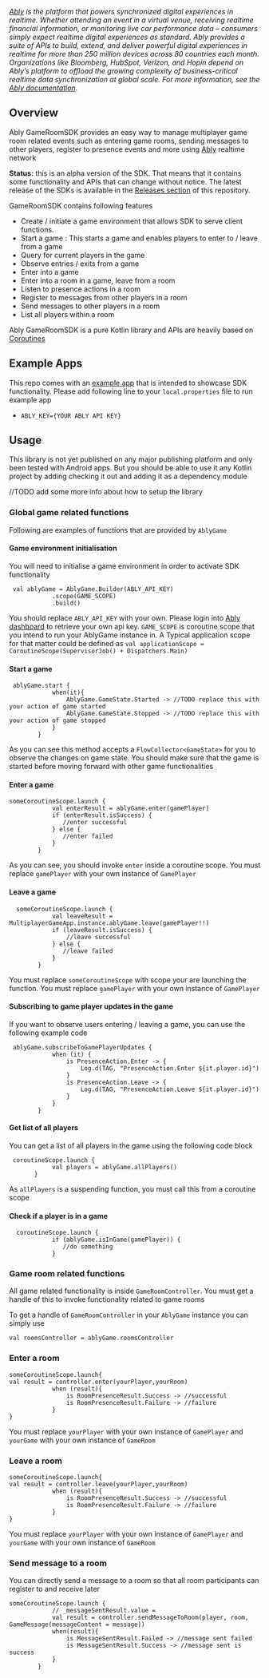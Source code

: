 _[Ably](https://ably.com) is the platform that powers synchronized digital experiences in realtime. Whether attending an event in a virtual venue, receiving realtime financial information, or monitoring live car performance data – consumers simply expect realtime digital experiences as standard. Ably provides a suite of APIs to build, extend, and deliver powerful digital experiences in realtime for more than 250 million devices across 80 countries each month. Organizations like Bloomberg, HubSpot, Verizon, and Hopin depend on Ably’s platform to offload the growing complexity of business-critical realtime data synchronization at global scale. For more information, see the [Ably documentation](https://ably.com/documentation)._

## Overview

Ably GameRoomSDK provides an easy way to manage multiplayer game room related events such as entering game rooms,
sending messages to other players, register to presence events and more using  [Ably](https://ably.com/) realtime network

**Status:** this is an alpha version of the SDK. That means that it contains some functionality and APIs that can
change without notice.  The latest release of the SDKs is available in the [Releases section](https://github.com/ably/ably-asset-tracking-android/releases) of this repository.

GameRoomSDK contains following features
* Create / initiate a game environment that allows SDK to serve client functions.
* Start a game : This starts a game and enables players to enter to / leave from a game
* Query for current players in the game
* Observe entries / exits from a game
* Enter into a game
* Enter into a room in a game,  leave from a room
* Listen to presence actions in a room
* Register to messages from other players in a room
* Send messages to other players in a room
* List all players within a room

Ably GameRoomSDK is a pure Kotlin library and APIs are heavily based on [Coroutines](https://kotlinlang.org/docs/coroutines-overview.html)

## Example Apps

This repo comes with an [example app](app/) that is intended to showcase SDK functionality.
Please add following line to your ```local.properties``` file to run example app

- ```ABLY_KEY={YOUR ABLY API KEY}```

## Usage

This library is not yet published on any major publishing platform and only been tested with Android apps. But you
should be able to use it any Kotlin project by adding checking it out and adding it as a dependency module

//TODO add some more info about how to setup the library

### Global game related functions

 Following are examples of functions that are provided by ```AblyGame```

#### Game environment initialisation
You will need to initialise a game environment in order to activate SDK functionality

```kotlinlang
 val ablyGame = AblyGame.Builder(ABLY_API_KEY)
            .scope(GAME_SCOPE)
            .build()

```
You should replace ```ABLY_API_KEY``` with your own. Please login into [Ably dashboard](https://ably.com/login) to retrieve
 your own api key.
 ```GAME_SCOPE``` is coroutine scope that you intend to run your AblyGame instance in. A Typical application scope
 for that matter could be defined as
 ```val applicationScope = CoroutineScope(SupervisorJob() + Dispatchers.Main)```


 #### Start a game

```kotlinlang
 ablyGame.start {
            when(it){
                AblyGame.GameState.Started -> //TODO replace this with your action of game started
                AblyGame.GameState.Stopped -> //TODO replace this with your action of game stopped
            }
        }
```
As you can see this method accepts a ```FlowCollector<GameState>``` for you to observe the changes on game state. You
should make sure that the game is started before moving forward with other game functionalities

#### Enter a game

```
someCoroutineScope.launch {
            val enterResult = ablyGame.enter(gamePlayer)
            if (enterResult.isSuccess) {
               //enter successful
            } else {
               //enter failed
            }
        }
```
As you can see, you should invoke ```enter``` inside a coroutine scope.
You must replace ```gamePlayer``` with your own instance of ```GamePlayer```

#### Leave a game

```kotlinlang
  someCoroutineScope.launch {
            val leaveResult = MultiplayerGameApp.instance.ablyGame.leave(gamePlayer!!)
            if (leaveResult.isSuccess) {
                //leave successful
            } else {
               //leave failed
            }
        }
```
You must replace ```someCoroutineScope``` with scope your are launching the function.
You must replace ```gamePlayer``` with your own instance of ```GamePlayer```

#### Subscribing to game player updates in the game
If you want to observe users entering / leaving a game, you can use the following example code

```kotlinlang
 ablyGame.subscribeToGamePlayerUpdates {
            when (it) {
                is PresenceAction.Enter -> {
                    Log.d(TAG, "PresenceAction.Enter ${it.player.id}")
                }
                is PresenceAction.Leave -> {
                    Log.d(TAG, "PresenceAction.Leave ${it.player.id}")
                }
            }
        }
```

#### Get list of all players
You can get a list of all players in the game using the following code block
```
 coroutineScope.launch {
            val players = ablyGame.allPlayers()
       }
```
As ```allPlayers``` is a suspending function, you must call this from a coroutine scope

#### Check if a player is in a game
```
  coroutineScope.launch {
            if (ablyGame.isInGame(gamePlayer)) {
               //do something
            }
```

### Game room related functions
All game related functionality is inside ```GameRoomController```. You must get a handle of this to invoke
functionality related to game rooms

To get a handle of ```GameRoomController``` in your ```AblyGame``` instance you can simply use

```
val roomsController = ablyGame.roomsController
```

### Enter a room
```
someCoroutineScope.launch{
val result = controller.enter(yourPlayer,yourRoom)
            when (result){
                is RoomPresenceResult.Success -> //successful
                is RoomPresenceResult.Failure -> //failure
            }
}
```

You must replace ```yourPlayer``` with your own instance of ```GamePlayer``` and ```yourGame``` with your own
instance of ```GameRoom```

### Leave a room
```
someCoroutineScope.launch{
val result = controller.leave(yourPlayer,yourRoom)
            when (result){
                is RoomPresenceResult.Success -> //successful
                is RoomPresenceResult.Failure -> //failure
            }
}
```
You must replace ```yourPlayer``` with your own instance of ```GamePlayer``` and ```yourGame``` with your own
instance of ```GameRoom```

### Send message to a room
You can directly send a message to a room so that all room participants can register to and receive later
```
someCoroutineScope.launch {
            // _messageSentResult.value =
            val result = controller.sendMessageToRoom(player, room, GameMessage(messageContent = message))
            when(result){
                is MessageSentResult.Failed -> //message sent failed
                is MessageSentResult.Success -> //message sent is success
            }
        }
```